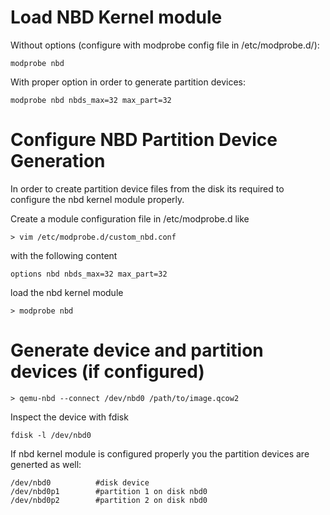 # Load NBD Kernel module

Without options (configure with modprobe config file in /etc/modprobe.d/):

    modprobe nbd

With proper option in order to generate partition devices:

    modprobe nbd nbds_max=32 max_part=32

# Configure NBD Partition Device Generation

In order to create partition device files from the disk its required to configure the nbd kernel module properly.

Create a module configuration file in /etc/modprobe.d like

    > vim /etc/modprobe.d/custom_nbd.conf

with the following content

    options nbd nbds_max=32 max_part=32

load the nbd kernel module

    > modprobe nbd

# Generate device and partition devices (if configured)

    > qemu-nbd --connect /dev/nbd0 /path/to/image.qcow2

Inspect the device with fdisk

    fdisk -l /dev/nbd0

If nbd kernel module is configured properly you the partition devices are generted as well:

    /dev/nbd0          #disk device
    /dev/nbd0p1        #partition 1 on disk nbd0
    /dev/nbd0p2        #partition 2 on disk nbd0
